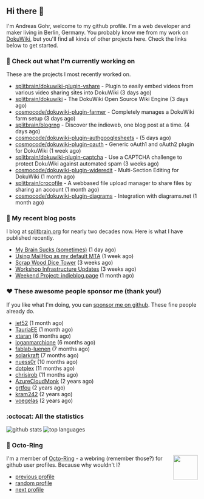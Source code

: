 ## Hi there :wave:

I'm Andreas Gohr, welcome to my github profile. I'm a web developer and maker living in Berlin, Germany. You probably know me from my work on [DokuWiki](https://github.com/splitbrain/dokuwiki), but you'll find all kinds of other projects here. Check the links below to get started.

### :hammer: Check out what I'm currently working on

These are the projects I most recently worked on.


- [splitbrain/dokuwiki-plugin-vshare](https://github.com/splitbrain/dokuwiki-plugin-vshare) - Plugin to easily embed videos from various video sharing sites into DokuWiki (3 days ago)
- [splitbrain/dokuwiki](https://github.com/splitbrain/dokuwiki) - The DokuWiki Open Source Wiki Engine (3 days ago)
- [cosmocode/dokuwiki-plugin-farmer](https://github.com/cosmocode/dokuwiki-plugin-farmer) - Completely manages a DokuWiki farm setup (3 days ago)
- [splitbrain/blogrng](https://github.com/splitbrain/blogrng) - Discover the indieweb, one blog post at a time. (4 days ago)
- [cosmocode/dokuwiki-plugin-authgooglesheets](https://github.com/cosmocode/dokuwiki-plugin-authgooglesheets) -  (5 days ago)
- [cosmocode/dokuwiki-plugin-oauth](https://github.com/cosmocode/dokuwiki-plugin-oauth) - Generic oAuth1 and oAuth2 plugin for DokuWiki (1 week ago)
- [splitbrain/dokuwiki-plugin-captcha](https://github.com/splitbrain/dokuwiki-plugin-captcha) - Use a CAPTCHA challenge to protect DokuWiki against automated spam (3 weeks ago)
- [cosmocode/dokuwiki-plugin-wideredit](https://github.com/cosmocode/dokuwiki-plugin-wideredit) - Multi-Section Editing for DokuWiki (1 month ago)
- [splitbrain/crocofile](https://github.com/splitbrain/crocofile) - A webbased file upload manager to share files by sharing an account (1 month ago)
- [cosmocode/dokuwiki-plugin-diagrams](https://github.com/cosmocode/dokuwiki-plugin-diagrams) - Integration with diagrams.net (1 month ago)

### :scroll: My recent blog posts

I blog at [splitbrain.org](https://www.splitbrain.org) for nearly two decades now. Here is what I have published recently.


- [My Brain Sucks (sometimes)](https://www.splitbrain.org/blog/2022-05/14-my_brain_sucks_sometimes) (1 day ago)
- [Using MailHog as my default MTA](https://www.splitbrain.org/blog/2022-05/03-mailhog_as_default_mta) (1 week ago)
- [Scrap Wood Dice Tower](https://www.splitbrain.org/blog/2022-04/22-scrap_wood_dice_tower) (3 weeks ago)
- [Workshop Infrastructure Updates](https://www.splitbrain.org/blog/2022-04/18-workshop_infrastructure) (3 weeks ago)
- [Weekend Project: indieblog.page](https://www.splitbrain.org/blog/2022-04/10-weekend_project) (1 month ago)

### :hearts:️ These awesome people sponsor me (thank you!)

If you like what I'm doing, you can [sponsor me on github](https://github.com/sponsors/splitbrain). These fine people already do.


- [jet52](https://github.com/jet52) (1 month ago)
- [TauriaEE](https://github.com/TauriaEE) (1 month ago)
- [xtaran](https://github.com/xtaran) (6 months ago)
- [loganmarchione](https://github.com/loganmarchione) (6 months ago)
- [fablab-luenen](https://github.com/fablab-luenen) (7 months ago)
- [solarkraft](https://github.com/solarkraft) (7 months ago)
- [nuess0r](https://github.com/nuess0r) (10 months ago)
- [dotplex](https://github.com/dotplex) (11 months ago)
- [chrisjrob](https://github.com/chrisjrob) (11 months ago)
- [AzureCloudMonk](https://github.com/AzureCloudMonk) (2 years ago)
- [grtfou](https://github.com/grtfou) (2 years ago)
- [kram242](https://github.com/kram242) (2 years ago)
- [voegelas](https://github.com/voegelas) (2 years ago)

### :octocat: All the statistics

 ![github stats](https://github-readme-stats.vercel.app/api?username=splitbrain&show_icons=true&hide_title=true)
![top languages](https://github-readme-stats.vercel.app/api/top-langs/?username=splitbrain&layout=compact)


### :octopus: Octo-Ring

<img width="64" height="65" src="https://octo-ring.com/static/img/octo.png" align="right" alt="">

I'm a member of [Octo-Ring](https://octo-ring.com/) - a webring (remember those?) for github user profiles. Because why wouldn't I? 

* [previous profile](https://octo-ring.com/p/splitbrain/prev)
* [random profile](https://octo-ring.com/p/splitbrain/random)
* [next profile](https://octo-ring.com/p/splitbrain/next)

